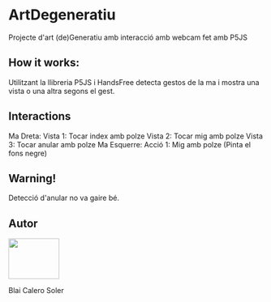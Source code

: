 # ArtDegeneratiu
Projecte d'art (de)Generatiu amb interacció amb webcam fet amb P5JS
## How it works:
Utilitzant la llibreria P5JS i HandsFree detecta gestos de la ma i mostra una vista o una altra segons el gest.
## Interactions
Ma Dreta:
Vista 1: Tocar index amb polze
Vista 2: Tocar mig amb polze
Vista 3: Tocar anular amb polze
Ma Esquerre: 
Acció 1: Mig amb polze (Pinta el fons negre)
## Warning!
Detecció d'anular no va gaire bé.

## Autor
<img src="https://i.imgur.com/dtldieF.png" height="80px" width="100px"/>
<p>Blai Calero Soler</p>

